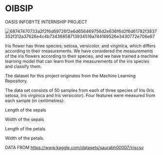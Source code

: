 # OIBSIP
OASIS INFOBYTE INTERNSHIP PROJECT

![68747470733a2f2f6d69726f2e6d656469756d2e636f6d2f6d61782f3837352f312a37626e4c4b73436858713934516a744169526e3430772e706e67](https://github.com/Atharvadahitule/OIBSIP/assets/91479522/0e4ca672-df2e-4544-b795-74b71f0bd0dd)


Iris flower has three species; setosa, versicolor, and virginica, which differs according to their
measurements. We have considered  the measurements of the iris flowers according to
their species, and we have trained a machine learning model that can learn from the
measurements of the iris species and classify them.

The dataset for this project originates from the Machine Learning Repository. 

The data set consists of 50 samples from each of three species of Iris (Iris setosa, Iris virginica and Iris versicolor). Four features were measured from each sample (in centimetres):

Length of the sepals

Width of the sepals

Length of the petals

Width of the petals.

DATA FROM https://www.kaggle.com/datasets/saurabh00007/iriscsv
